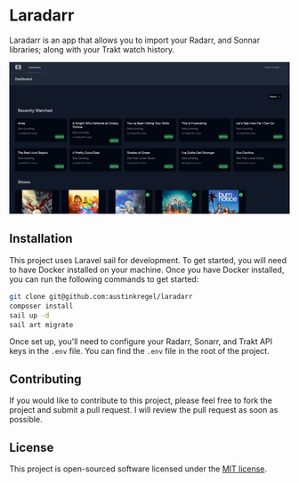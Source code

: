 # Laradarr
Laradarr is an app that allows you to import your Radarr, and Sonnar libraries; along with your Trakt watch history.


![img.png](storage/preview-of-app.png)
## Installation
This project uses Laravel sail for development. To get started, you will need to have Docker installed on your machine. Once you have Docker installed, you can run the following commands to get started:

```bash
git clone git@github.com:austinkregel/laradarr
composer install
sail up -d
sail art migrate
```

Once set up, you'll need to configure your Radarr, Sonarr, and Trakt API keys in the `.env` file. You can find the `.env` file in the root of the project.

## Contributing
If you would like to contribute to this project, please feel free to fork the project and submit a pull request. I will review the pull request as soon as possible.

## License
This project is open-sourced software licensed under the [MIT license](https://opensource.org/licenses/MIT).

